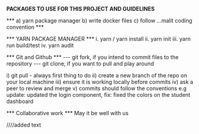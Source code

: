**PACKAGES TO USE FOR THIS PROJECT AND GUIDELINES**

*** a) yarn package manager b) write docker files c) follow ...malit coding convention ***

*** YARN PACKAGE MANAGER ***
i. yarn / yarn install
ii. yarn init
iii. yarn run build/test
iv. yarn audit

*** Git and Github *** 
--- git fork, if you intend to commit files to the repository
--- git clone, if you want to pull and play around

i) git pull - always first thing to do
ii) create a new branch of the repo on your local machine
iii) ensure it is working locally before commits
iv) ask a peer to review and merge
v) commits should follow the conventions e.g update: updated the login component, fix: fixed the colors on the student dashboard

*** Collaborative work ***
May it be well with us


////added text